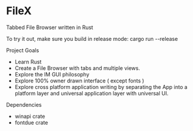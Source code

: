 # FileX
Tabbed File Browser written in Rust

To try it out, make sure you build in release mode: cargo run --release

Project Goals
- Learn Rust
- Create a File Browser with tabs and multiple views.
- Explore the IM GUI philosophy
- Explore 100% owner drawn interface ( except fonts )
- Explore cross platform application writing by separating the App into a platform layer and universal application layer with universal UI.

Dependencies
- winapi crate
- fontdue crate